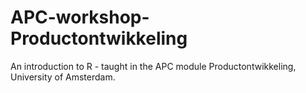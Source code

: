 # APC-workshop-Productontwikkeling
An introduction to R - taught in the APC module Productontwikkeling, University of Amsterdam.
